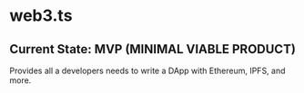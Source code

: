 
# web3.ts

## Current State: MVP (MINIMAL VIABLE PRODUCT)

Provides all a developers needs to write a DApp with Ethereum, IPFS, and more.